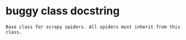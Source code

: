 # buggy class docstring

```text
Base class for scrapy spiders. All spiders must inherit from this
class.
```
